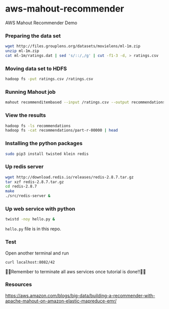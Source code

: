 # aws-mahout-recommender
AWS Mahout Recommender Demo

### Preparing the data set

```sh
wget http://files.grouplens.org/datasets/movielens/ml-1m.zip
unzip ml-1m.zip
cat ml-1m/ratings.dat | sed 's/::/,/g' | cut -f1-3 -d, > ratings.csv
```

### Moving data set to HDFS

```sh
hadoop fs -put ratings.csv /ratings.csv
```

### Running Mahout job

```sh
mahout recommenditembased --input /ratings.csv --output recommendations --numRecommendations 10 --outputPathForSimilarityMatrix similarity-matrix --similarityClassname SIMILARITY_COSINE
```

### View the results

```sh
hadoop fs -ls recommendations
hadoop fs -cat recommendations/part-r-00000 | head
```

### Installing the python packages

```sh
sudo pip3 install twisted klein redis
```

### Up redis server

```sh
wget http://download.redis.io/releases/redis-2.8.7.tar.gz
tar xzf redis-2.8.7.tar.gz
cd redis-2.8.7
make
./src/redis-server &
```

### Up web service with python

```sh
twistd -noy hello.py &
```

`hello.py` file is in this repo.

### Test

Open another terminal and run

```curl
curl localhost:8082/42
```

🔴🔴Remember to terminate all aws services once tutorial is done!!🔴🔴

### Resources

https://aws.amazon.com/blogs/big-data/building-a-recommender-with-apache-mahout-on-amazon-elastic-mapreduce-emr/
